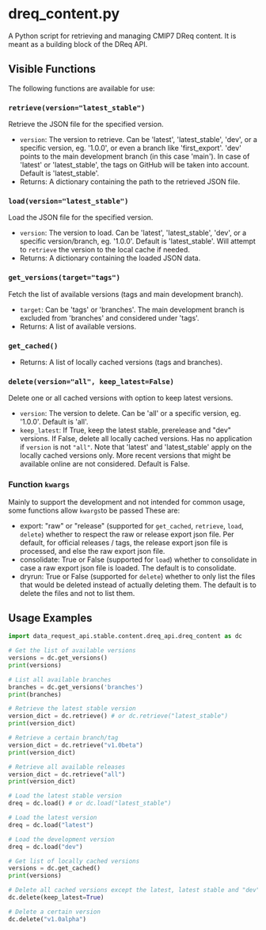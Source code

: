 
**dreq_content.py**
====================

A Python script for retrieving and managing CMIP7 DReq content.
It is meant as a building block of the DReq API.

**Visible Functions**
--------------------

The following functions are available for use:

### `retrieve(version="latest_stable")`

Retrieve the JSON file for the specified version.

* `version`: The version to retrieve. Can be 'latest', 'latest_stable', 'dev', or a specific version, eg. '1.0.0', or even a branch like 'first_export'.
             'dev' points to the main development branch (in this case 'main'). In case of 'latest' or 'latest_stable', the tags on GitHub will be taken into account.
             Default is 'latest_stable'.
* Returns: A dictionary containing the path to the retrieved JSON file.

### `load(version="latest_stable")`

Load the JSON file for the specified version.

* `version`: The version to load. Can be 'latest', 'latest_stable', 'dev', or a specific version/branch, eg. '1.0.0'. Default is 'latest_stable'. Will attempt to `retrieve` the version to the local cache if needed.
* Returns: A dictionary containing the loaded JSON data.

### `get_versions(target="tags")`

Fetch the list of available versions (tags and main development branch).

* `target`: Can be 'tags' or 'branches'. The main development branch is excluded from 'branches' and considered under 'tags'.
* Returns: A list of available versions.

### `get_cached()`

* Returns: A list of locally cached versions (tags and branches).

### `delete(version="all", keep_latest=False)`

Delete one or all cached versions with option to keep latest versions.

* `version`: The version to delete. Can be 'all' or a specific version, eg. '1.0.0'. Default is 'all'.
* `keep_latest`: If True, keep the latest stable, prerelease and "dev" versions. If False, delete all locally cached versions. 
                 Has no application if `version` is not `"all"`. Note that 'latest' and 'latest_stable' apply on the locally cached
                 versions only. More recent versions that might be available online are not considered. Default is False.

### Function `kwargs`

Mainly to support the development and not intended for common usage, some functions allow `kwargs`to be passed
These are:
- export: "raw" or "release" (supported for `get_cached`, `retrieve`, `load`, `delete`)
  whether to respect the raw or release export json file. Per default, for official releases / tags, the release export json file is processed,
  and else the raw export json file.
- consolidate: True or False (supported for `load`)
  whether to consolidate in case a raw export json file is loaded. The default is to consolidate.
- dryrun: True or False (supported for `delete`)
  whether to only list the files that would be deleted instead of actually deleting them. The default is to delete the files and not to list them.

**Usage Examples**
-----------------

```python
import data_request_api.stable.content.dreq_api.dreq_content as dc

# Get the list of available versions
versions = dc.get_versions()
print(versions)

# List all available branches
branches = dc.get_versions('branches')
print(branches)

# Retrieve the latest stable version
version_dict = dc.retrieve() # or dc.retrieve("latest_stable")
print(version_dict)

# Retrieve a certain branch/tag
version_dict = dc.retrieve("v1.0beta")
print(version_dict)

# Retrieve all available releases
version_dict = dc.retrieve("all")
print(version_dict)

# Load the latest stable version
dreq = dc.load() # or dc.load("latest_stable")

# Load the latest version
dreq = dc.load("latest")

# Load the development version
dreq = dc.load("dev")

# Get list of locally cached versions
versions = dc.get_cached()
print(versions)

# Delete all cached versions except the latest, latest stable and "dev" versions
dc.delete(keep_latest=True)

# Delete a certain version
dc.delete("v1.0alpha")
```

